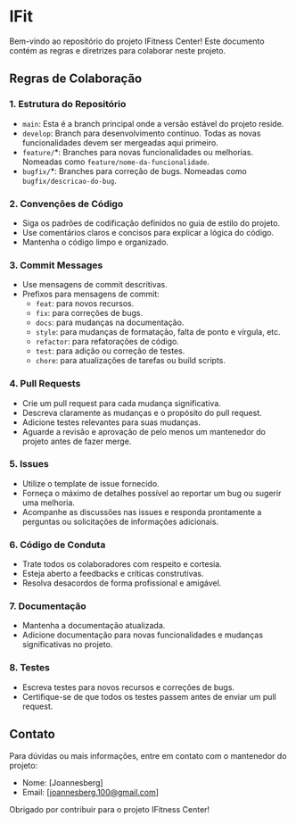 # IFit

Bem-vindo ao repositório do projeto IFitness Center! Este documento contém as regras e diretrizes para colaborar neste projeto.

## Regras de Colaboração

### 1. Estrutura do Repositório
- `main`: Esta é a branch principal onde a versão estável do projeto reside.
- `develop`: Branch para desenvolvimento contínuo. Todas as novas funcionalidades devem ser mergeadas aqui primeiro.
- `feature/`*: Branches para novas funcionalidades ou melhorias. Nomeadas como `feature/nome-da-funcionalidade`.
- `bugfix/`*: Branches para correção de bugs. Nomeadas como `bugfix/descricao-do-bug`.

### 2. Convenções de Código
- Siga os padrões de codificação definidos no guia de estilo do projeto.
- Use comentários claros e concisos para explicar a lógica do código.
- Mantenha o código limpo e organizado.

### 3. Commit Messages
- Use mensagens de commit descritivas.
- Prefixos para mensagens de commit:
  - `feat`: para novos recursos.
  - `fix`: para correções de bugs.
  - `docs`: para mudanças na documentação.
  - `style`: para mudanças de formatação, falta de ponto e vírgula, etc.
  - `refactor`: para refatorações de código.
  - `test`: para adição ou correção de testes.
  - `chore`: para atualizações de tarefas ou build scripts.

### 4. Pull Requests
- Crie um pull request para cada mudança significativa.
- Descreva claramente as mudanças e o propósito do pull request.
- Adicione testes relevantes para suas mudanças.
- Aguarde a revisão e aprovação de pelo menos um mantenedor do projeto antes de fazer merge.

### 5. Issues
- Utilize o template de issue fornecido.
- Forneça o máximo de detalhes possível ao reportar um bug ou sugerir uma melhoria.
- Acompanhe as discussões nas issues e responda prontamente a perguntas ou solicitações de informações adicionais.

### 6. Código de Conduta
- Trate todos os colaboradores com respeito e cortesia.
- Esteja aberto a feedbacks e críticas construtivas.
- Resolva desacordos de forma profissional e amigável.

### 7. Documentação
- Mantenha a documentação atualizada.
- Adicione documentação para novas funcionalidades e mudanças significativas no projeto.

### 8. Testes
- Escreva testes para novos recursos e correções de bugs.
- Certifique-se de que todos os testes passem antes de enviar um pull request.

## Contato
Para dúvidas ou mais informações, entre em contato com o mantenedor do projeto:

- Nome: [Joannesberg]
- Email: [joannesberg.100@gmail.com]

Obrigado por contribuir para o projeto IFitness Center!

